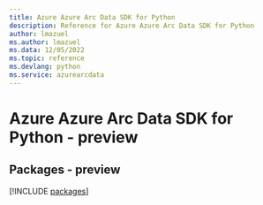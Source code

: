 ```yaml
---
title: Azure Azure Arc Data SDK for Python
description: Reference for Azure Azure Arc Data SDK for Python
author: lmazuel
ms.author: lmazuel
ms.data: 12/05/2022
ms.topic: reference
ms.devlang: python
ms.service: azurearcdata
---
```

# Azure Azure Arc Data SDK for Python - preview
## Packages - preview
[!INCLUDE [packages](azure-arc-data-index.md)]